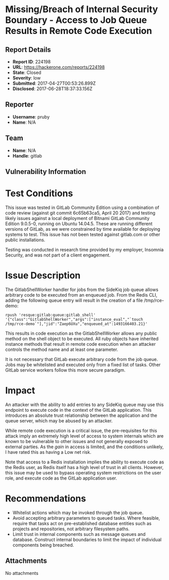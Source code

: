 # Missing/Breach of Internal Security Boundary - Access to Job Queue Results in Remote Code Execution

## Report Details
- **Report ID**: 224198
- **URL**: https://hackerone.com/reports/224198
- **State**: Closed
- **Severity**: low
- **Submitted**: 2017-04-27T00:53:26.899Z
- **Disclosed**: 2017-06-28T18:37:33.156Z

## Reporter
- **Username**: pruby
- **Name**: N/A

## Team
- **Name**: N/A
- **Handle**: gitlab

## Vulnerability Information
Test Conditions
=============

This issue was tested in GitLab Community Edition using a combination of code review (against git commit 6c65b63ca5, April 20 2017) and testing likely issues against a local deployment of Bitnami GitLab Community Edition 9.0.5-0, running on Ubuntu 14.04.5. These are running different versions of GitLab, as we were constrained by time available for deploying systems to test. This issue has not been tested against gitlab.com or other public installations.

Testing was conducted in research time provided by my employer, Insomnia Security, and was not part of a client engagement.

Issue Description
==============

The GitlabShellWorker handler for jobs from the SideKiq job queue allows arbitrary code to be executed from an enqueued job. From the Redis CLI, adding the following queue entry will result in the creation of a file /tmp/rce-demo:

    rpush 'resque:gitlab:queue:gitlab_shell' '{"class":"GitlabShellWorker","args":["instance_eval","`touch /tmp/rce-demo`"],"jid":"Zaep6UXu","enqueued_at":1493166403.21}'

This results in code execution as the GitlabShellWorker allows any public method on the shell object to be executed. All ruby objects have inherited instance methods that result in remote code execution when an attacker controls the method name and at least one parameter.

It is not necessary that GitLab execute arbitrary code from the job queue. Jobs may be whitelisted and executed only from a fixed list of tasks. Other GitLab service workers follow this more secure paradigm.

Impact
======

An attacker with the ability to add entries to any SideKiq queue may use this endpoint to execute code in the context of the GitLab application. This introduces an absolute trust relationship between the application and the queue server, which may be abused by an attacker.

While remote code execution is a critical issue, the pre-requisites for this attack imply an extremely high level of access to system internals which are known to be vulnerable to other issues and not generally exposed to external parties. As the *gain* in access is limited, and the conditions unlikely, I have rated this as having a Low net risk.

Note that access to a Redis installation implies the ability to execute code as the Redis user, as Redis itself has a high level of trust in all clients. However, this issue may be used to bypass operating system restrictions on the user role, and execute code as the GitLab application user.

Recommendations
===============

* Whitelist actions which may be invoked through the job queue.
* Avoid accepting arbitrary parameters to queued tasks. Where feasible, require that tasks act on pre-established database entities such as projects and repositories, not arbitrary filesystem paths.
* Limit trust in internal components such as message queues and database. Construct internal boundaries to limit the impact of individual components being breached.

## Attachments
No attachments
